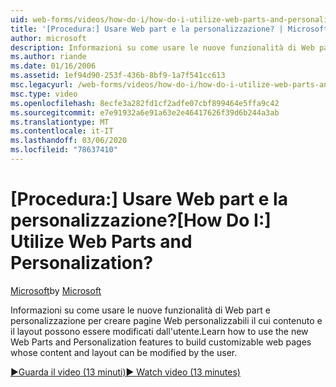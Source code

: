 ```yaml
---
uid: web-forms/videos/how-do-i/how-do-i-utilize-web-parts-and-personalization
title: '[Procedura:] Usare Web part e la personalizzazione? | Microsoft Docs'
author: microsoft
description: Informazioni su come usare le nuove funzionalità di Web part e personalizzazione per creare pagine Web personalizzabili il cui contenuto e il layout possono essere modificati dall'utente.
ms.author: riande
ms.date: 01/16/2006
ms.assetid: 1ef94d90-253f-436b-8bf9-1a7f541cc613
msc.legacyurl: /web-forms/videos/how-do-i/how-do-i-utilize-web-parts-and-personalization
msc.type: video
ms.openlocfilehash: 8ecfe3a282fd1cf2adfe07cbf899464e5ffa9c42
ms.sourcegitcommit: e7e91932a6e91a63e2e46417626f39d6b244a3ab
ms.translationtype: MT
ms.contentlocale: it-IT
ms.lasthandoff: 03/06/2020
ms.locfileid: "78637410"
---
```

# <a name="how-do-i-utilize-web-parts-and-personalization"></a><span data-ttu-id="a0729-104">[Procedura:] Usare Web part e la personalizzazione?</span><span class="sxs-lookup"><span data-stu-id="a0729-104">[How Do I:] Utilize Web Parts and Personalization?</span></span>

<span data-ttu-id="a0729-105">[Microsoft](https://github.com/microsoft)</span><span class="sxs-lookup"><span data-stu-id="a0729-105">by [Microsoft](https://github.com/microsoft)</span></span>

<span data-ttu-id="a0729-106">Informazioni su come usare le nuove funzionalità di Web part e personalizzazione per creare pagine Web personalizzabili il cui contenuto e il layout possono essere modificati dall'utente.</span><span class="sxs-lookup"><span data-stu-id="a0729-106">Learn how to use the new Web Parts and Personalization features to build customizable web pages whose content and layout can be modified by the user.</span></span>

[<span data-ttu-id="a0729-107">&#9654;Guarda il video (13 minuti)</span><span class="sxs-lookup"><span data-stu-id="a0729-107">&#9654; Watch video (13 minutes)</span></span>](https://channel9.msdn.com/Blogs/ASP-NET-Site-Videos/how-do-i-utilize-web-parts-and-personalization)

